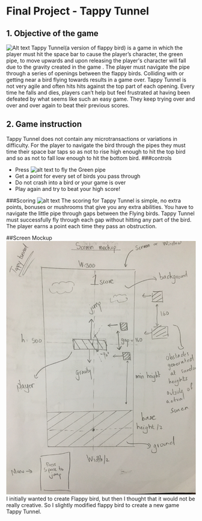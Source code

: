 # Final Project - Tappy Tunnel
## 1. Objective of the game
![Alt text](https://i.imgur.com/yOodX9p.gif)
Tappy Tunnel(a version of flappy bird) is a game in which the player must hit the space bar to cause the player’s character, the green pipe,
to move upwards and upon releasing the player's character will fall due to the gravity created in the game . The player must navigate the pipe through a series of openings between the flappy birds.
Colliding with or getting near a bird flying towards results in a game over. Tappy Tunnel is not very agile and often hits hits against the top part of each opening. Every time he falls and dies, players can’t help but feel frustrated at having been defeated by what seems like such an easy game. 
They keep trying over and over and over again to beat their previous scores.

## 2. Game instruction
Tappy Tunnel does not contain any microtransactions or variations in difficulty. For the player to navigate the bird through
the pipes they must time their space bar taps so as not to rise high enough to hit the top bird and so as not to fall low enough to 
hit the bottom bird. 
###controls
* Press ![alt text](http://chittagongit.com/images/spacebar-icon/spacebar-icon-25.jpg) to fly the Green pipe
* Get a point for every set of birds you pass through
* Do not crash into a bird or your game is over
* Play again and try to beat your high score!

###Scoring
![alt text](https://cdn.wccftech.com/wp-content/uploads/2014/02/flap.jpg)
The scoring for Tappy Tunnel is simple, no extra points, bonuses or mushrooms that give you any extra abilities.
You have to navigate the little pipe through gaps between the Flying birds. Tappy Tunnel must successfully fly through each gap without hitting any part of the bird.
The player earns a point each time they pass an obstruction.

##Screen Mockup
![](mockup.jpg)
I initially wanted to create Flappy bird, but then I thought that it would not be really creative.
So I slightly modified flappy bird to create a new game Tappy Tunnel.